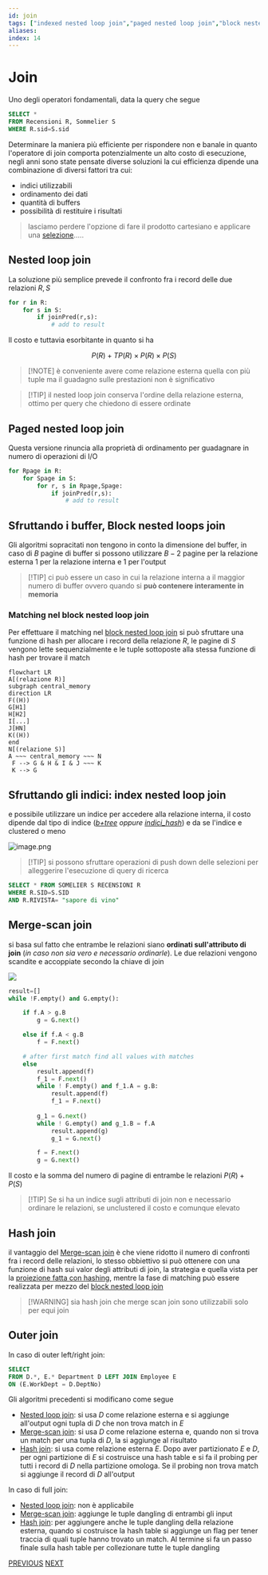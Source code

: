 ```yaml
---
id: join
tags: ["indexed nested loop join","paged nested loop join","block nested loop join","merge-scan join"]
aliases: 
index: 14
---
```


# Join

Uno degli operatori fondamentali, data la query che segue

```sql
SELECT *
FROM Recensioni R, Sommelier S
WHERE R.sid=S.sid
```

Determinare la maniera più efficiente per rispondere non e banale in quanto l'operatore di join comporta potenzialmente un alto costo di esecuzione, negli anni sono state pensate diverse soluzioni la cui efficienza dipende una combinazione di diversi fattori tra cui:

- indici utilizzabili
- ordinamento dei dati
- quantità di buffers
- possibilità di restituire i risultati
> lasciamo perdere l'opzione di fare il prodotto cartesiano e applicare una [selezione](tecnologie_basi_dati/selezione.md).....

## Nested loop join

La soluzione più semplice prevede il confronto fra i record delle due relazioni $R,S$

```python
for r in R:
	for s in S:
		if joinPred(r,s):
			# add to result
```

Il costo e tuttavia esorbitante in quanto si ha 

$$
P(R) + TP(R)\times P(R)\times P(S)
$$

>[!NOTE] è conveniente avere come relazione esterna quella con più tuple ma il guadagno sulle prestazioni non è significativo

>[!TIP] il nested loop join conserva l'ordine della relazione esterna, ottimo per query che chiedono di essere ordinate

## Paged nested loop join

Questa versione rinuncia alla proprietà di ordinamento per guadagnare in numero di operazioni di I/O

```python
for Rpage in R:
	for Spage in S:
		for r, s in Rpage,Spage:
			if joinPred(r,s):
				# add to result
```

## Sfruttando i buffer, Block nested loops join

Gli algoritmi sopracitati non tengono in conto la dimensione del buffer, in caso di $B$ pagine di buffer si possono utilizzare $B-2$ pagine per la relazione esterna $1$ per la relazione interna e $1$ per l'output

>[!TIP] ci può essere un caso in cui la relazione interna a il maggior numero di buffer ovvero quando si **può contenere interamente in memoria**

### Matching nel block nested loop join

Per effettuare il matching nel [block nested loop join](#Sfruttando%20i%20buffer,%20Block%20nested%20loops%20join) si può sfruttare una funzione di hash per allocare i record della relazione $R$, le pagine di $S$ vengono lette sequenzialmente e le tuple sottoposte alla stessa  funzione di hash per trovare il match

```mermaid
flowchart LR
A[(relazione R)]
subgraph central_memory
direction LR
F((H))
G[H1]
H[H2]
I[...]
J[HN]
K((H))
end
N[(relazione S)]
A ~~~ central_memory ~~~ N
 F --> G & H & I & J ~~~ K 
 K --> G
```

## Sfruttando gli indici: index nested loop join

e possibile utilizzare un indice per accedere alla relazione interna, il costo dipende dal tipo di indice (*[b+tree](b+tree.md) oppure [indici_hash](tecnologie_basi_dati/indici_hash.md)*) e da se l'indice e clustered o meno

![image.png](../assets/image_1681899225713_0.png)

>[!TIP]  si possono sfruttare operazioni di push down delle selezioni per alleggerire l'esecuzione di query di ricerca
```sql
SELECT * FROM SOMELIER S RECENSIONI R
WHERE R.SID=S.SID
AND R.RIVISTA= "sapore di vino"
```

## Merge-scan join

si basa sul fatto che entrambe le relazioni siano **ordinati sull'attributo di join** (*in caso non sia vero e necessario ordinarle*). Le due relazioni vengono scandite e accoppiate secondo la chiave di join 

![](tecnologie_basi_dati/Pasted%20image%2020250213151824.png)

```python
result=[]
while !F.empty() and G.empty():

    if f.A > g.B
        g = G.next()

    else if f.A < g.B
        f = F.next()

	# after first match find all values with matches
    else
		result.append(f)
		f_1 = F.next()
        while ! F.empty() and f_1.A = g.B:
			result.append(f)
			f_1 = F.next()
      
        g_1 = G.next()
        while ! G.empty() and g_1.B = f.A
			result.append(g)
	        g_1 = G.next()

        f = F.next()
        g = G.next()
```

Il costo  e la somma del numero di pagine di entrambe le relazioni $P(R)+P(S)$

>[!TIP] Se si ha un indice sugli attributi di join non e necessario ordinare le relazioni, se unclustered il costo e comunque elevato

## Hash join

il vantaggio del [Merge-scan join](#Merge-scan%20join) è che viene ridotto il numero di confronti fra i record delle relazioni, lo stesso obbiettivo si può ottenere con una funzione di hash sui valor degli attributi di join, la strategia e quella vista per la [proiezione fatta con hashing](proiezione.md#Proiettare%20usando%20hashing), mentre la fase di matching può essere realizzata per mezzo del [block nested loop join](#Matching%20nel%20block%20nested%20loop%20join)

>[!WARNING] sia hash join che merge scan join sono utilizzabili solo per equi join

## Outer join

In caso di outer left/right join:

```sql
SELECT
FROM D.*, E.* Department D LEFT JOIN Employee E
ON (E.WorkDept = D.DeptNo)
```

Gli algoritmi precedenti si modificano come segue

- [Nested loop join](#Nested%20loop%20join): si usa $D$ come relazione esterna e si aggiunge all'output ogni tupla di $D$ che non trova match in $E$
- [Merge-scan join](#Merge-scan%20join): si usa $D$ come relazione esterna e, quando non si trova un match per una tupla di $D$, la si aggiunge al risultato
- [Hash join](#Hash%20join): si usa come relazione esterna $E$. Dopo aver partizionato $E$ e $D$, per ogni partizione di $E$ si costruisce una hash table e si fa il probing per tutti i record di $D$ nella partizione omologa. Se il probing non trova match si aggiunge il record di $D$ all'output

In caso di full join:

- [Nested loop join](#Nested%20loop%20join): non è applicabile
- [Merge-scan join](#Merge-scan%20join): aggiunge le tuple dangling di entrambi gli input
- [Hash join](#Hash%20join): per aggiungere anche le tuple dangling della relazione esterna, quando si costruisce la hash table si aggiunge un flag per tener traccia di quali tuple hanno trovato un match. Al termine si fa un passo finale sulla hash table per collezionare tutte le tuple dangling

[PREVIOUS](pages/proiezione.md) [NEXT](tecnologie_basi_dati/group_by.md)

